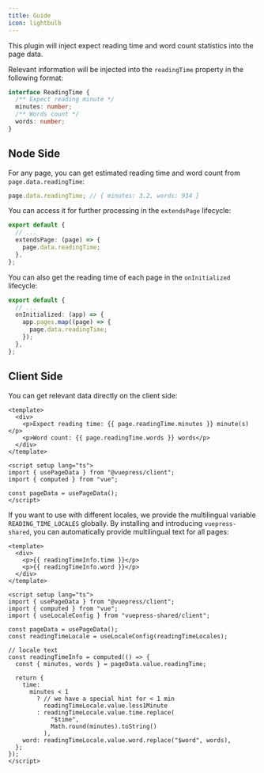 ```yaml
---
title: Guide
icon: lightbulb
---
```


This plugin will inject expect reading time and word count statistics into the page data.

Relevant information will be injected into the `readingTime` property in the following format:

```ts
interface ReadingTime {
  /** Expect reading minute */
  minutes: number;
  /** Words count */
  words: number;
}
```

<!-- more -->

## Node Side

For any page, you can get estimated reading time and word count from `page.data.readingTime`:

```ts
page.data.readingTime; // { minutes: 3.2, words: 934 }
```

You can access it for further processing in the `extendsPage` lifecycle:

```ts
export default {
  // ...
  extendsPage: (page) => {
    page.data.readingTime;
  },
};
```

You can also get the reading time of each page in the `onInitialized` lifecycle:

```ts
export default {
  // ...
  onInitialized: (app) => {
    app.pages.map((page) => {
      page.data.readingTime;
    });
  },
};
```

## Client Side

You can get relevant data directly on the client side:

```vue
<template>
  <div>
    <p>Expect reading time: {{ page.readingTime.minutes }} minute(s)</p>
    <p>Word count: {{ page.readingTime.words }} words</p>
  </div>
</template>

<script setup lang="ts">
import { usePageData } from "@vuepress/client";
import { computed } from "vue";

const pageData = usePageData();
</script>
```

If you want to use with different locales, we provide the multilingual variable `READING_TIME_LOCALES` globally. By installing and introducing `vuepress-shared`, you can automatically provide multilingual text for all pages:

```vue
<template>
  <div>
    <p>{{ readingTimeInfo.time }}</p>
    <p>{{ readingTimeInfo.word }}</p>
  </div>
</template>

<script setup lang="ts">
import { usePageData } from "@vuepress/client";
import { computed } from "vue";
import { useLocaleConfig } from "vuepress-shared/client";

const pageData = usePageData();
const readingTimeLocale = useLocaleConfig(readingTimeLocales);

// locale text
const readingTimeInfo = computed(() => {
  const { minutes, words } = pageData.value.readingTime;

  return {
    time:
      minutes < 1
        ? // we have a special hint for < 1 min
          readingTimeLocale.value.less1Minute
        : readingTimeLocale.value.time.replace(
            "$time",
            Math.round(minutes).toString()
          ),
    word: readingTimeLocale.value.word.replace("$word", words),
  };
});
</script>
```
